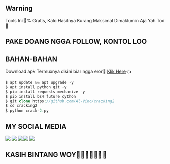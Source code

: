 ## Warning ##

Tools Ini 💯% Gratis, Kalo Hasilnya Kurang 
Maksimal Dimaklumin Aja Yah Tod🤗

## PAKE DOANG NGGA FOLLOW, KONTOL LOO 


## BAHAN-BAHAN

Download apk Termuxnya disini biar ngga eror🌟
[Klik Here](https://f-droid.org/repo/com.termux_117.apk)👈
 
```php
$ apt update && apt upgrade -y
$ apt install python git -y
$ pip install requests mechanize -y
$ pip install bs4 future cython
$ git clone https://github.com/Al-Vino/cracking2
$ cd cracking2
$ python crack-2.py
```
## MY SOCIAL MEDIA
[![](https://img.shields.io/badge/Github-black?logo=Github&logoColor=black&labelColor=white)](https://github.com/Al-Vino) [![](https://img.shields.io/badge/Twitter-blue?logo=Twitter&logoColor=White&labelColor=white)](https://mobile.twitter.com/AdjAlvino)
[![](https://img.shields.io/badge/Facebook-blue?logo=Facebook&logoColor=blue&labelColor=white)](https://www.facebook.com/legend.alvino)[![](https://img.shields.io/badge/Instagram-red?logo=Instagram&logoColor=red&labelColor=white)](https://www.instagram.com/silsillaa_/) [![](https://img.shields.io/badge/Whatsapp-CHAT-red?logo=Whatsapp&logoColor=Brightgreen&labelColor=white)](https://wa.me/6283114500777?text=Asalamualaikum+kak+Vino+ganteng)
## KASIH BINTANG WOY🌟🌟🌟🌟🌟🌟🌟
